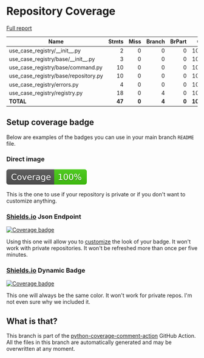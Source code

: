 # Repository Coverage

[Full report](https://htmlpreview.github.io/?https://github.com/Tomperez98/use-case-registry/blob/python-coverage-comment-action-data/htmlcov/index.html)

| Name                                     |    Stmts |     Miss |   Branch |   BrPart |      Cover |   Missing |
|----------------------------------------- | -------: | -------: | -------: | -------: | ---------: | --------: |
| use\_case\_registry/\_\_init\_\_.py      |        2 |        0 |        0 |        0 |     100.0% |           |
| use\_case\_registry/base/\_\_init\_\_.py |        3 |        0 |        0 |        0 |     100.0% |           |
| use\_case\_registry/base/command.py      |       10 |        0 |        0 |        0 |     100.0% |           |
| use\_case\_registry/base/repository.py   |       10 |        0 |        0 |        0 |     100.0% |           |
| use\_case\_registry/errors.py            |        4 |        0 |        0 |        0 |     100.0% |           |
| use\_case\_registry/registry.py          |       18 |        0 |        4 |        0 |     100.0% |           |
|                                **TOTAL** |   **47** |    **0** |    **4** |    **0** | **100.0%** |           |


## Setup coverage badge

Below are examples of the badges you can use in your main branch `README` file.

### Direct image

[![Coverage badge](https://raw.githubusercontent.com/Tomperez98/use-case-registry/python-coverage-comment-action-data/badge.svg)](https://htmlpreview.github.io/?https://github.com/Tomperez98/use-case-registry/blob/python-coverage-comment-action-data/htmlcov/index.html)

This is the one to use if your repository is private or if you don't want to customize anything.

### [Shields.io](https://shields.io) Json Endpoint

[![Coverage badge](https://img.shields.io/endpoint?url=https://raw.githubusercontent.com/Tomperez98/use-case-registry/python-coverage-comment-action-data/endpoint.json)](https://htmlpreview.github.io/?https://github.com/Tomperez98/use-case-registry/blob/python-coverage-comment-action-data/htmlcov/index.html)

Using this one will allow you to [customize](https://shields.io/endpoint) the look of your badge.
It won't work with private repositories. It won't be refreshed more than once per five minutes.

### [Shields.io](https://shields.io) Dynamic Badge

[![Coverage badge](https://img.shields.io/badge/dynamic/json?color=brightgreen&label=coverage&query=%24.message&url=https%3A%2F%2Fraw.githubusercontent.com%2FTomperez98%2Fuse-case-registry%2Fpython-coverage-comment-action-data%2Fendpoint.json)](https://htmlpreview.github.io/?https://github.com/Tomperez98/use-case-registry/blob/python-coverage-comment-action-data/htmlcov/index.html)

This one will always be the same color. It won't work for private repos. I'm not even sure why we included it.

## What is that?

This branch is part of the
[python-coverage-comment-action](https://github.com/marketplace/actions/python-coverage-comment)
GitHub Action. All the files in this branch are automatically generated and may be
overwritten at any moment.